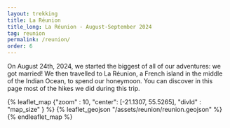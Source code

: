 ```yaml
---
layout: trekking
title: La Réunion
title_long: La Réunion - August-September 2024
tag: reunion
permalink: /reunion/
order: 6
---
```


On August 24th, 2024, we started the biggest of all of our adventures: we got married! We then travelled to La Réunion, a French island in the middle of the Indian Ocean, to spend our honeymoon. You can discover in this page most of the hikes we did during this trip.

{% leaflet_map {"zoom" : 10,
"center": [-21.1307, 55.5265],
"divId" : "map_size" } %}
{% leaflet_geojson "/assets/reunion/reunion.geojson" %}
{% endleaflet_map %}
<br />
